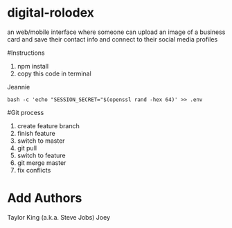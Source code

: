 # digital-rolodex
an web/mobile interface where someone can upload an image of a business card and save their contact info and connect to their social media profiles

#Instructions

1. npm install
2. copy this code in terminal

Jeannie

```
bash -c 'echo "SESSION_SECRET="$(openssl rand -hex 64)' >> .env
```

#Git process
1. create feature branch
2. finish feature
3. switch to master
4. git pull
5. switch to feature
6. git merge master
7. fix conflicts

# Add Authors
Taylor King (a.k.a. Steve Jobs)
Joey
